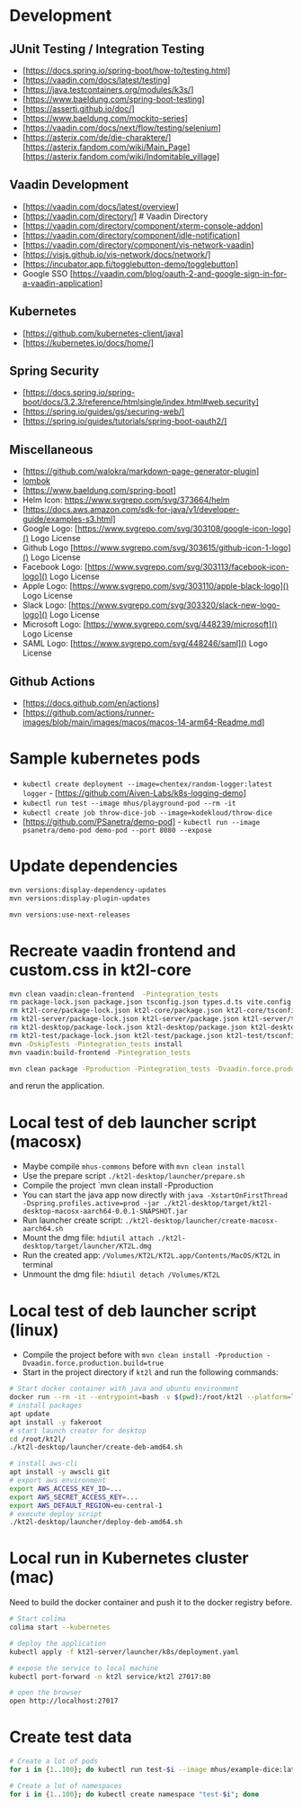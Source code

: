 # Development

## JUnit Testing / Integration Testing

* [https://docs.spring.io/spring-boot/how-to/testing.html]
* [https://vaadin.com/docs/latest/testing]
* [https://java.testcontainers.org/modules/k3s/]
* [https://www.baeldung.com/spring-boot-testing]
* [https://assertj.github.io/doc/]
* [https://www.baeldung.com/mockito-series]
* [https://vaadin.com/docs/next/flow/testing/selenium]
* [https://asterix.com/de/die-charaktere/] [https://asterix.fandom.com/wiki/Main_Page] [https://asterix.fandom.com/wiki/Indomitable_village]

## Vaadin Development

* [https://vaadin.com/docs/latest/overview]
* [https://vaadin.com/directory/] # Vaadin Directory
* [https://vaadin.com/directory/component/xterm-console-addon]
* [https://vaadin.com/directory/component/idle-notification]
* [https://vaadin.com/directory/component/vis-network-vaadin]
* [https://visjs.github.io/vis-network/docs/network/]
* [https://incubator.app.fi/togglebutton-demo/togglebutton]
* Google SSO [https://vaadin.com/blog/oauth-2-and-google-sign-in-for-a-vaadin-application]

## Kubernetes

* [https://github.com/kubernetes-client/java]
* [https://kubernetes.io/docs/home/]

## Spring Security

* [https://docs.spring.io/spring-boot/docs/3.2.3/reference/htmlsingle/index.html#web.security]
* [https://spring.io/guides/gs/securing-web/]
* [https://spring.io/guides/tutorials/spring-boot-oauth2/]

## Miscellaneous

* [https://github.com/walokra/markdown-page-generator-plugin]
* [lombok](https://projectlombok.org/features/all)
* [https://www.baeldung.com/spring-boot]
* Helm Icon: https://www.svgrepo.com/svg/373664/helm
* [https://docs.aws.amazon.com/sdk-for-java/v1/developer-guide/examples-s3.html]
* Google Logo: [https://www.svgrepo.com/svg/303108/google-icon-logo]()  Logo License
* Github Logo [https://www.svgrepo.com/svg/303615/github-icon-1-logo]() Logo License
* Facebook Logo: [https://www.svgrepo.com/svg/303113/facebook-icon-logo]() Logo License
* Apple Logo: [https://www.svgrepo.com/svg/303110/apple-black-logo]() Logo License
* Slack Logo: [https://www.svgrepo.com/svg/303320/slack-new-logo-logo]() Logo License
* Microsoft Logo: [https://www.svgrepo.com/svg/448239/microsoft]() Logo License
* SAML Logo: [https://www.svgrepo.com/svg/448246/saml]() Logo License

## Github Actions

* [https://docs.github.com/en/actions]
* [https://github.com/actions/runner-images/blob/main/images/macos/macos-14-arm64-Readme.md]

# Sample kubernetes pods

* `kubectl create deployment --image=chentex/random-logger:latest logger` - [https://github.com/Aiven-Labs/k8s-logging-demo]
* `kubectl run test --image mhus/playground-pod --rm -it`
* `kubectl create job throw-dice-job --image=kodekloud/throw-dice`
* [https://github.com/PSanetra/demo-pod] - `kubectl run --image psanetra/demo-pod demo-pod --port 8080 --expose`

# Update dependencies

```bash
mvn versions:display-dependency-updates
mvn versions:display-plugin-updates

mvn versions:use-next-releases
```

# Recreate vaadin frontend and custom.css in kt2l-core

```bash
mvn clean vaadin:clean-frontend  -Pintegration_tests
rm package-lock.json package.json tsconfig.json types.d.ts vite.config.ts vite.generated.ts
rm kt2l-core/package-lock.json kt2l-core/package.json kt2l-core/tsconfig.json kt2l-core/types.d.ts kt2l-core/vite.config.ts kt2l-core/vite.generated.ts
rm kt2l-server/package-lock.json kt2l-server/package.json kt2l-server/tsconfig.json kt2l-server/types.d.ts kt2l-server/vite.config.ts kt2l-server/vite.generated.ts
rm kt2l-desktop/package-lock.json kt2l-desktop/package.json kt2l-desktop/tsconfig.json kt2l-desktop/types.d.ts kt2l-desktop/vite.config.ts kt2l-desktop/vite.generated.ts
rm kt2l-test/package-lock.json kt2l-test/package.json kt2l-test/tsconfig.json kt2l-test/types.d.ts kt2l-test/vite.config.ts kt2l-test/vite.generated.ts
mvn -DskipTests -Pintegration_tests install
mvn vaadin:build-frontend -Pintegration_tests

mvn clean package -Pproduction -Pintegration_tests -Dvaadin.force.production.build=true -DskipTests
```

and rerun the application.

# Local test of deb launcher script (macosx)

* Maybe compile `mhus-commons` before with `mvn clean install`
* Use the prepare script `./kt2l-desktop/launcher/prepare.sh`
* Compile the project `mvn clean install -Pproduction
* You can start the java app now directly with 
  `java -XstartOnFirstThread -Dspring.profiles.active=prod -jar ./kt2l-desktop/target/kt2l-desktop-macosx-aarch64-0.0.1-SNAPSHOT.jar`
* Run launcher create script: `./kt2l-desktop/launcher/create-macosx-aarch64.sh`
* Mount the dmg file: `hdiutil attach ./kt2l-desktop/target/launcher/KT2L.dmg`
* Run the created app: `/Volumes/KT2L/KT2L.app/Contents/MacOS/KT2L` in terminal
* Unmount the dmg file: `hdiutil detach /Volumes/KT2L`

# Local test of deb launcher script (linux)

* Compile the project before with `mvn clean install -Pproduction -Dvaadin.force.production.build=true`
* Start in the project directory if `kt2l` and run the following commands:

```bash
# Start docker container with java and ubuntu environment
docker run --rm -it --entrypoint=bash -v $(pwd):/root/kt2l --platform=linux/amd64 eclipse-temurin:21-amd64
# install packages
apt update
apt install -y fakeroot
# start launch creator for desktop 
cd /root/kt2l/
./kt2l-desktop/launcher/create-deb-amd64.sh

# install aws-cli
apt install -y awscli git
# export aws environment
export AWS_ACCESS_KEY_ID=...
export AWS_SECRET_ACCESS_KEY=...
export AWS_DEFAULT_REGION=eu-central-1
# execute deploy script
./kt2l-desktop/launcher/deploy-deb-amd64.sh
```

# Local run in Kubernetes cluster (mac)

Need to build the docker container and push it to the docker registry before.

```bash
# Start colima
colima start --kubernetes

# deploy the application
kubectl apply -f kt2l-server/launcher/k8s/deployment.yaml

# expose the service to local machine
kubectl port-forward -n kt2l service/kt2l 27017:80

# open the browser
open http://localhost:27017

```

# Create test data

```bash
# Create a lot of pods
for i in {1..100}; do kubectl run test-$i --image mhus/example-dice:latest --env "INFINITE=true"; done

# Create a lot of namespaces
for i in {1..100}; do kubectl create namespace "test-$i"; done

```
